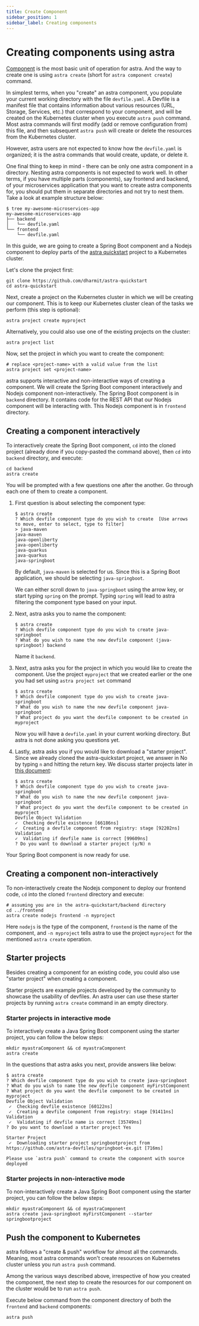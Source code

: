 ```yaml
---
title: Create Component
sidebar_position: 1
sidebar_label: Creating components
---
```


# Creating components using astra

[Component](../getting-started/basics#component) is the most basic unit of operation for astra. And the way to create one is using `astra create` (short for `astra component create`) command.

In simplest terms, when you "create" an astra component, you populate your current working directory with the file `devfile.yaml`. A Devfile is a manifest file that contains information about various resources (URL, Storage, Services, etc.) that correspond to your component, and will be created on the Kubernetes cluster when you execute `astra push` command. Most astra commands will first modify (add or remove configuration from) this file, and then subsequent `astra push` will create or delete the resources from the Kubernetes cluster.

However, astra users are not expected to know how the `devfile.yaml` is organized; it is the astra commands that would create, update, or delete it.

One final thing to keep in mind - there can be only one astra component in a directory. Nesting astra components is not expected to work well. In other terms, if you have multiple parts (components), say frontend and backend, of your microservices application that you want to create astra components for, you should put them in separate directories and not try to nest them. Take a look at example structure below:
```shell
$ tree my-awesome-microservices-app 
my-awesome-microservices-app
├── backend
│   └── devfile.yaml
└── frontend
    └── devfile.yaml
```
In this guide, we are going to create a Spring Boot component and a Nodejs component to deploy parts of the [astra quickstart](https://github.com/dharmit/astra-quickstart) project to a Kubernetes cluster.

Let's clone the project first:
```shell
git clone https://github.com/dharmit/astra-quickstart
cd astra-quickstart
```

Next, create a project <!-- add link to project command reference here --> on the Kubernetes cluster in which we will be creating our component. This is to keep our Kubernetes cluster clean of the tasks we perform (this step is optional):
```shell
astra project create myproject
```
Alternatively, you could also use one of the existing projects on the cluster:
```shell
astra project list
```
Now, set the project in which you want to create the component:
```shell
# replace <project-name> with a valid value from the list
astra project set <project-name>
```

astra supports interactive and non-interactive ways of creating a component. We will create the Spring Boot component interactively and Nodejs component non-interactively. The Spring Boot component is in `backend` directory. It contains code for the REST API that our Nodejs component will be interacting with. This Nodejs component is in `frontend` directory.

## Creating a component interactively

To interactively create the Spring Boot component, `cd` into the cloned project (already done if you copy-pasted the command above), then `cd` into `backend` directory, and execute:
```shell
cd backend
astra create
```
You will be prompted with a few questions one after the another. Go through each one of them to create a component.

1. First question is about selecting the component type:
    ```shell
    $ astra create
    ? Which devfile component type do you wish to create  [Use arrows to move, enter to select, type to filter]
    > java-maven
    java-maven
    java-openliberty
    java-openliberty
    java-quarkus
    java-quarkus
    java-springboot
    ```
   By default, `java-maven` is selected for us. Since this is a Spring Boot application, we should be selecting `java-springboot`. 

    We can either scroll down to `java-springboot` using the arrow key, or start typing `spring` on the prompt. Typing `spring` will lead to astra filtering the component type based on your input.

2. Next, astra asks you to name the component:
    ```shell
    $ astra create                
    ? Which devfile component type do you wish to create java-springboot
    ? What do you wish to name the new devfile component (java-springboot) backend
    ```
    Name it `backend`.

3. Next, astra asks you for the project in which you would like to create the component. Use the project `myproject` that we created earlier or the one you had set using `astra project set` command
   ```shell
   $ astra create
   ? Which devfile component type do you wish to create java-springboot
   ? What do you wish to name the new devfile component java-springboot
   ? What project do you want the devfile component to be created in myproject
   ```
   Now you will have a `devfile.yaml` in your current working directory. But astra is not done asking you questions yet.
4. Lastly, astra asks you if you would like to download a "starter project". Since we already cloned the astra-quickstart project, we answer in No by typing `n` and hitting the return key. We discuss starter projects later in [this document](#starter-projects):
   ```shell
   $ astra create
   ? Which devfile component type do you wish to create java-springboot
   ? What do you wish to name the new devfile component java-springboot
   ? What project do you want the devfile component to be created in myproject
   Devfile Object Validation
   ✓  Checking devfile existence [66186ns]
   ✓  Creating a devfile component from registry: stage [92202ns]
   Validation
   ✓  Validating if devfile name is correct [99609ns]
   ? Do you want to download a starter project (y/N) n
   ```
   
Your Spring Boot component is now ready for use.

## Creating a component non-interactively

To non-interactively create the Nodejs component to deploy our frontend code, `cd` into the cloned `frontend` directory and execute:
```shell
# assuming you are in the astra-quickstart/backend directory
cd ../frontend 
astra create nodejs frontend -n myproject
```
Here `nodejs` is the type of the component, `frontend` is the name of the component, and `-n myproject` tells astra to use the project `myproject` for the mentioned `astra create` operation.

## Starter projects

Besides creating a component for an existing code, you could also use "starter project" when creating a component.

Starter projects are example projects developed by the community to showcase the usability of devfiles. An astra user can use these starter projects by running `astra create` command in an empty directory.

### Starter projects in interactive mode

To interactively create a Java Spring Boot component using the starter project, you can follow the below steps:
```shell
mkdir myastraComponent && cd myastraComponent
astra create
```
In the questions that astra asks you next, provide answers like below:
```shell
$ astra create
? Which devfile component type do you wish to create java-springboot
? What do you wish to name the new devfile component myFirstComponent
? What project do you want the devfile component to be created in myproject
Devfile Object Validation
 ✓  Checking devfile existence [60122ns]
 ✓  Creating a devfile component from registry: stage [91411ns]
Validation
 ✓  Validating if devfile name is correct [35749ns]
? Do you want to download a starter project Yes

Starter Project
 ✓  Downloading starter project springbootproject from https://github.com/astra-devfiles/springboot-ex.git [716ms]

Please use `astra push` command to create the component with source deployed
```

### Starter projects in non-interactive mode

To non-interactively create a Java Spring Boot component using the starter project, you can follow the below steps:
```shell
mkdir myastraComponent && cd myastraComponent
astra create java-springboot myFirstComponent --starter springbootproject
```

## Push the component to Kubernetes

astra follows a "create & push" workflow for almost all the commands. Meaning, most astra commands won't create resources on Kubernetes cluster unless you run `astra push` command.

Among the various ways described above, irrespective of how you created the component, the next step to create the resources for our component on the cluster would be to run `astra push`.

Execute below command from the component directory of both the `frontend` and `backend` components:
```shell
astra push
```